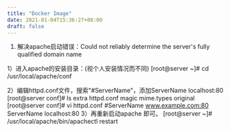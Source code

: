 ```yaml
---
title: "Docker Image"
date: 2021-01-04T15:36:27+08:00
draft: false
---
```


1. 解决apache启动错误：Could not reliably determine the server's fully qualified domain name

1）进入apache的安装目录：(视个人安装情况而不同) [root@server ~]# cd /usr/local/apache/conf
 
2）编辑httpd.conf文件，搜索"#ServerName"，添加ServerName localhost:80
[root@server conf]# ls
extra  httpd.conf  magic  mime.types  original
[root@server conf]# vi httpd.conf
#ServerName www.example.com:80
ServerName localhost:80
3）再重新启动apache 即可。
[root@server ~]# /usr/local/apache/bin/apachectl restart